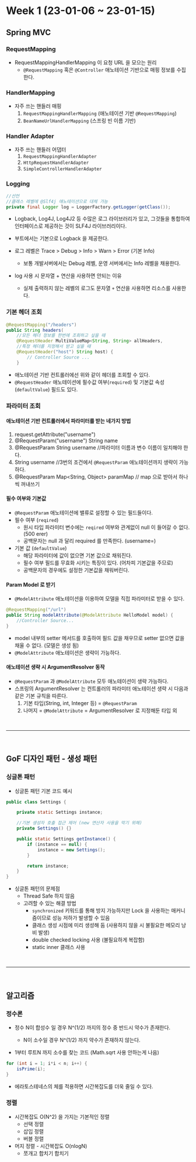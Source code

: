 # Week 1 (23-01-06 ~ 23-01-15)

## Spring MVC
### RequestMapping
- RequestMappingHandlerMapping 이 요청 URL 을 모으는 원리
    - `@RequestMapping` 혹은 `@Controller` 애노테이션 기반으로 매핑 정보를 수집한다.

### HandlerMapping
- 자주 쓰는 핸들러 매핑
    1. `RequestMappingHandlerMapping` (애노테이션 기반 `@RequestMapping`)
    2. `BeanNameUrlHandlerMapping` (스프링 빈 이름 기반)

### Handler Adapter
- 자주 쓰는 핸들러 어댑터
    1. `RequestMappingHandlerAdapter`
    2. `HttpRequestHandlerAdapter`
    3. `SimpleControllerHandlerAdapter`

### Logging
```java
//선언
//클래스 레벨에 @Slf4j 애노테이션으로 대체 가능
private final Logger log = LoggerFactory.getLogger(getClass());
```
- Logback, Log4J, Log4J2 등 수많은 로그 라이브러리가 있고, 그것들을 통합하여 인터페이스로 제공하는 것이 SLF4J 라이브러리이다.
- 부트에서는 기본으로 Logback 을 제공한다.
- 로그 레벨은 Trace > Debug > Info > Warn > Error (기본 Info)
    - 보통 개발서버에서는 Debug 레벨, 운영 서버에서는 Info 레벨을 채용한다.

- log 사용 시 문자열 + 연산을 사용하면 안되는 이유
    - 실제 출력하지 않는 레벨의 로그도 문자열 `+` 연산을 사용하면 리소스를 사용한다.

### 기본 헤더 조회
```java
@RequestMapping("/headers")
public String headers(
    //모든 헤더 정보를 한번에 조회하고 싶을 때
    @RequestHeader MultiValueMap<String, String> allHeaders,
    //특정 헤더를 지정해서 받고 싶을 때
    @RequestHeader("host") String host) {
        // Controller Source ...
    }
```
- 애노테이션 기반 컨트롤러에선 위와 같이 헤더를 조회할 수 있다.
- `@RequestHeader` 애노테이션에 필수값 여부(`required`) 및 기본값 속성(`defaultValue`) 필드도 있다.


### 파라미터 조회
#### 애노테이션 기반 컨트롤러에서 파라미터를 받는 네가지 방법

1. request.getAttribute("username")
2. @RequestParam("username") String name 
3. @RequestParam String username //파라미터 이름과 변수 이름이 일치해야 한다.
4. String username //3번의 조건에서 `@RequestParam` 애노테이션까지 생략이 가능하다.
5. @RequestParam Map<String, Object> paramMap // map 으로 받아서 하나씩 꺼내쓰기

#### 필수 여부와 기본값
- `@RequestParam` 애노테이션에 밸류로 설정할 수 있는 필드들이다.
- 필수 여부 (`reqired`)
    - 원시 타입 파라미터 변수에는 `reqired` 여부와 관계없이 null 이 들어갈 수 없다. (500 erer)
    - 공백문자는 null 과 달리 required 를 만족한다. (username=)
- 기본 값 (`defaultValue`)
    - 해당 파라미터에 값이 없으면 기본 값으로 채워진다.
    - 필수 여부 필드를 무효화 시키는 특징이 있다. (어차피 기본값을 주므로)
    - 공백문자의 경우에도 설정한 기본값을 채워버린다. 

#### Param Model 로 받기
- `@ModelAttribute` 애노테이션을 이용하여 모델을 직접 파라미터로 받을 수 있다.
```java
@RequestMapping("/url")
public String modelAttribute(@ModelAttribute HelloModel model) {
    //Controller Source...
}
``` 
- model 내부의 setter 메서드를 호출하여 필드 값을 채우므로 setter 없으면 값을 채울 수 없다. (모델은 생성 됨)
- `@ModelAttribute` 애노테이션은 생략이 가능하다.

#### 애노테이션 생략 시 ArgumentResolver 동작
- `@RequestParam` 과 `@ModelAttribute` 모두 애노테이션이 생략 가능하다.
- 스프링의 ArgumentResolver 는 컨트롤러의 파라미터 애노테이션 생략 시 다음과 같은 기본 규칙을 따른다.
  1. 기본 타입(String, int, Integer 등) = `@RequestParam`
  2. 나머지 = `@ModelAttribute` = ArgumentResolver 로 지정해둔 타입 외


<br>

---

<br>

## GoF 디자인 패턴 - 생성 패턴
### 싱글톤 패턴
- 싱글톤 패턴 기본 코드 예시
```java
public class Settings {

    private static Settings instance;

    //기본 생성자 호출 접근 제어 (new 연산자 사용을 막기 위해)
    private Settings() {}

    public static Settings getInstance() {
        if (instance == null) {
            instance = new Settings();
        }

        return instance;
    }
}
```
- 싱글톤 패턴의 문제점
    - Thread Safe 하지 않음
    - 고려할 수 있는 해결 방법
        - `synchronized` 키워드를 통해 방지 가능하지만 Lock 을 사용하는 매커니즘이므로 성능 저하가 발생할 수 있음
        - 클래스 생성 시점에 미리 생성해 둠 (사용하지 않을 시 불필요한 메모리 낭비 발생)
        - double checked locking 사용 (불필요하게 복잡함)
        - static inner 클래스 사용 
    
<br>

---

<br>

## 알고리즘
### 정수론
- 정수 N이 합성수 일 경우 N^(1/2) 까지의 정수 중 반드시 약수가 존재한다.
    - N이 소수일 경우 N^(1/2) 까지 약수가 존재하지 않는다.

- 1부터 루트N 까지 소수를 찾는 코드 (Math.sqrt 사용 안하는게 나음)
```java
for (int i = 1; i*i < n; i++) {
    isPrime(i);
}
```
- 에라토스테네스의 체를 적용하면 시간복잡도를 더욱 줄일 수 있다.

### 정렬
- 시간복잡도 O(N^2) 을 가지는 기본적인 정렬
    - 선택 정렬 
    - 삽입 정렬 
    - 버블 정렬
- 머지 정렬 - 시간복잡도 O(nlogN)
    - 쪼개고 합치기 합치기

